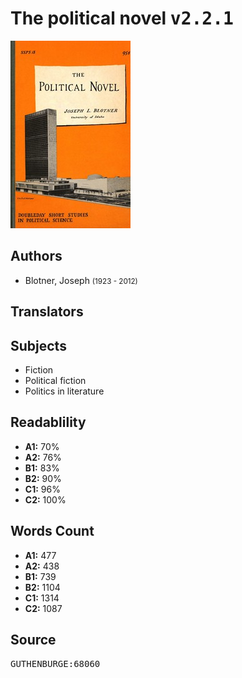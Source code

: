 # The political novel <kbd>v2.2.1</kbd>

![](./cover.medium.jpg "")

## Authors


 - Blotner, Joseph <small>(1923 - 2012)</small>

## Translators



## Subjects


 - Fiction
 - Political fiction
 - Politics in literature

## Readablility


 - **A1:** 70%
 - **A2:** 76%
 - **B1:** 83%
 - **B2:** 90%
 - **C1:** 96%
 - **C2:** 100%

## Words Count


 - **A1:** 477
 - **A2:** 438
 - **B1:** 739
 - **B2:** 1104
 - **C1:** 1314
 - **C2:** 1087

## Source


<kbd>GUTHENBURGE:68060</kbd>
